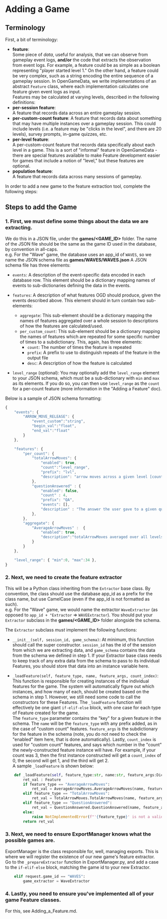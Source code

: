 # Adding a Game

## Terminology

First, a bit of terminology:

- **feature**:  
    Some piece of *data*, useful for analysis, that we can observe from gameplay event logs, **and/or** the code that extracts the observation from event logs.
    For example, a feature could be as simple as a boolean representing "player started level 1."
    On the other hand, a feature could be very complex, such as a string encoding the entire sequence of a gameplay session.
    In OpenGameData, we write implementations of an abstract `Feature` class, where each implementation calculates one feature given event logs as input.  
    Features may be calculated at varying levels, described in the following definitions:
- **per-session feature**:  
    A feature that records data across an entire gameplay session.
- **per-custom-count feature**:
    A feature that records data about something that may have multiple instances over a gameplay session.
    This could include levels (i.e. a feature may be "clicks in the level", and there are 20 levels), survey prompts, in-game quizzes, etc.  
- **per-level feature**:  
    A per-custom-count feature that records data specifically about each level in a game.
    This is a sort of "informal" feature in OpenGameData - there are special features available to make Feature development easier for games that include a notion of "level," but these features are optional.  
- **population feature**:  
    A feature that records data across many sessions of gameplay.  

In order to add a new game to the feature extraction tool, complete the following steps:

## Steps to add the Game

### 1. First, we must define some things about the data we are extracting.

We do this in a JSON file, under the **games/<GAME_ID>** folder.
The name of the JSON file should be the same as the game ID used in the database, by convention in all-caps.  
e.g. For the "Wave" game, the database uses an app_id of `WAVES`, so we name the JSON schema file as **games/WAVES/WAVES.json**
A JSON schema file has three elements:

- `events`:
    A description of the event-specific data encoded in each database row.
    This element should be a dictionary mapping names of events to sub-dictionaries defining the data in the events.

- `features`:
  A description of what features OGD should produce, given the events described above.
  This element should in turn contain two sub-elements:
  <!-- - `per_level`: This sub-element should be a dictionary mapping the names of per-level features to descriptions of how the features are calculated/used. -->
  - `aggregate`: This sub-element should be a dictionary mapping the names of features aggregated over a whole session to descriptions of how the features are calculated/used.
  <!-- - `per_game`: This sub-element should be a dictionary mapping the names of per-game features to descriptions of how the features are calculated/used. -->
  - `per_custom_count`: This sub-element should be a dictionary mapping the names of features which are repeated for some specific number of times to a subdictionary. This, again, has three elements:
    - `count`: The number of times the feature is repeated
    - `prefix`: A prefix to use to distinguish repeats of the feature in the output file
    - `desc`: A description of how the feature is calculated

- `level_range` (optional):
    You may optionally add the `level_range` element to your JSON schema, which must be a sub-dictionary with `min` and `max` as its elements.
    If you do so, you can then use `level_range` as the `count` for a per-count feature (more information in the "Adding a Feature" doc).

Below is a sample of JSON schema formatting:

```javascript
{
    "events": {
        "ARROW_MOVE_RELEASE": {
            "event_custom":"string",
            "begin_val":"float",
            "end_val":"float"
        }
    },

    "features": {
        "per_count": {
            "totalArrowMoves": {
                "enabled": true,
                "count":"level_range",
                "prefix": "lvl",
                "description": "arrow moves across a given level [count of 'ARROW_MOVE_RELEASE' events]"
            },
            "questionAnswered" : {
                "enabled": false,
                "count" : 4,
                "prefix": "QA",
                "events": [],
                "description" : "The answer the user gave to a given question (or -1 if unanswered)"
            },
        },
        "aggregate": {
            "AverageArrowMoves" :  {
                "enabled": true,
                "description":"totalArrowMoves averaged over all levels"
            }
        }
    },

    "level_range": { "min":0, "max":34 },
}
```

### 2. Next, we need to create the feature extractor

This will be a Python class inheriting from the `Extractor` base class.
By convention, the class should use the database app_id as a prefix for the class name, but use CamelCase (even if the app_id is not formatted as such).  
e.g. For the "Wave" game, we would name the extractor `WaveExtractor` (as opposed to `app_id + "Extractor` => `WAVEExtractor`).
You should put your `Extractor` subclass in the **games/<GAME_ID>** folder alongside the schema.

The `Extractor` subclass *must* implement the following functions:

- `__init__(self, session_id, game_schema)`: At minimum, this function should call the super constructor.
`session_id` has the id of the session from which we are extracting data, and `game_schema` contains the data from the schema we defined in step 1.
If your Extractor base class needs to keep track of any extra data from the schema to pass to its individual Features, you should store that data into an instance variable here.

- `_loadFeature(self, feature_type, name, feature_args, count_index)`:
This function is responsible for creating instances of the individual features for the game.
The system will automatically figure out which instances, and how many of each, should be created based on the schema in step 1.
However, we still need some code to call the constructors for these Features.
The `_loadFeature` function will effectively be one giant `if-elif-else` block, with one case for each type of Feature created for the game.  
The `feature_type` parameter contains the "key" for a given feature in the schema.
The `name` will be the `feature_type` with any prefix added, as in the case of "custom count" features.
`feature_args` is the subdictionary for the feature in the schema (note, you do not need to check the "enabled" item here, that is done automatically).
Lastly, `count_index` is used for "custom count" features, and says which number in the "count" the newly-constructed feature instance will have.
For example, if your count was 3, then the first instance constructed will get a `count_index` of 0, the second will get 1, and the third will get 2.  
A sample `_loadFeature` is shown below:

```python
    def _loadFeature(self, feature_type:str, name:str, feature_args:Dict[str,Any], count_index:Union[int,None] = None) -> Feature:
        ret_val : Feature
        if feature_type == "AverageArrowMoves":
            ret_val = AverageArrowMoves.AverageArrowMoves(name, feature_args["description"])
        elif feature_type == "TotalArrowMoves":
            ret_val = TotalArrowMoves.TotalArrowMoves(name, feature_args["description"], count_index)
        elif feature_type == "QuestionAnswered":
            ret_val = QuestionAnswered.QuestionAnswered(name, feature_args["description"], count_index)
        else:
            raise NotImplementedError(f"'{feature_type}' is not a valid feature for Waves.")
        return ret_val
```

### 3. Next, we need to ensure ExportManager knows what the possible games are.

ExportManager is the class responsible for, well, managing exports.
This is where we will register the existence of our new game's feature extractor.
Go to the `_prepareExtractor` function in ExportManager.py, and add a case to the `if-elif-else` block, matching the game id to your new Extractor.

```python
    elif request.game_id == "WAVES":
        game_extractor = WaveExtractor
```

### 4. Lastly, you need to ensure you've implemented all of your game Feature classes.

For this, see Adding_a_Feature.md.
